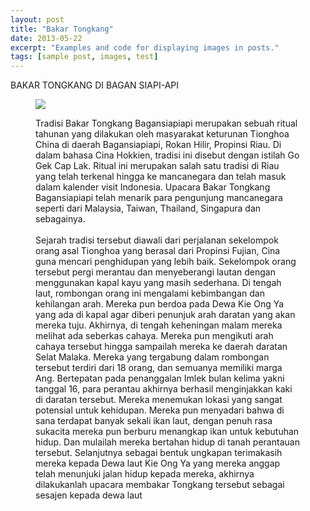 ```yaml
---
layout: post
title: "Bakar Tongkang"
date: 2013-05-22
excerpt: "Examples and code for displaying images in posts."
tags: [sample post, images, test]
---
```


BAKAR TONGKANG DI BAGAN SIAPI-API



<figure>
	<img src="https://encrypted-tbn0.gstatic.com/images?q=tbn:ANd9GcQuS06zk8K6u-mrocNKeapcp1IXBzYq-Je9GYJ1REqFDU6EZ42m">
	<figcaption>


Tradisi Bakar Tongkang Bagansiapiapi merupakan sebuah ritual tahunan yang dilakukan oleh masyarakat keturunan Tionghoa China di daerah Bagansiapiapi, Rokan Hilir, Propinsi Riau. Di dalam bahasa Cina Hokkien, tradisi ini disebut dengan istilah Go Gek Cap Lak. Ritual ini merupakan salah satu tradisi di Riau yang telah terkenal hingga ke mancanegara dan telah masuk dalam kalender visit Indonesia. Upacara Bakar Tongkang Bagansiapiapi telah menarik para pengunjung mancanegara seperti dari Malaysia, Taiwan, Thailand, Singapura dan sebagainya.<br><br>
Sejarah tradisi tersebut diawali dari perjalanan sekelompok orang asal Tionghoa yang berasal dari Propinsi Fujian, Cina guna mencari penghidupan yang lebih baik. Sekelompok orang tersebut pergi merantau dan menyeberangi lautan dengan menggunakan kapal kayu yang masih sederhana. Di tengah laut, rombongan orang ini mengalami kebimbangan dan kehilangan arah. Mereka pun berdoa pada Dewa Kie Ong Ya yang ada di kapal agar diberi penunjuk arah daratan yang akan mereka tuju. Akhirnya, di tengah keheningan malam mereka melihat ada seberkas cahaya. Mereka pun mengikuti arah cahaya tersebut hingga sampailah mereka ke daerah daratan Selat Malaka. Mereka yang tergabung dalam rombongan tersebut terdiri dari 18 orang, dan semuanya memiliki marga Ang.
Bertepatan pada penanggalan Imlek bulan kelima yakni tanggal 16, para perantau akhirnya berhasil menginjakkan kaki di daratan tersebut. Mereka menemukan lokasi yang sangat potensial untuk kehidupan. Mereka pun menyadari bahwa di sana terdapat banyak sekali ikan laut, dengan penuh rasa sukacita mereka pun berburu menangkap ikan untuk kebutuhan hidup. Dan mulailah mereka bertahan hidup di tanah perantauan tersebut. Selanjutnya sebagai bentuk ungkapan terimakasih mereka kepada Dewa laut Kie Ong Ya yang mereka anggap telah menunjuki jalan hidup kepada mereka, akhirnya dilakukanlah upacara membakar Tongkang tersebut sebagai sesajen kepada dewa laut
